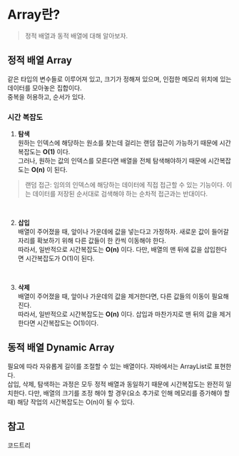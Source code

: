 # Array란?
> 정적 배열과 동적 배열에 대해 알아보자.

## 정적 배열 Array
같은 타입의 변수들로 이루어져 있고, 크기가 정해져 있으며, 인접한 메모리 위치에 있는 데이터를 모아놓은 집합이다.    
중복을 허용하고, 순서가 있다.

### 시간 복잡도
1. **탐색**    
원하는 인덱스에 해당하는 원소를 찾는데 걸리는 랜덤 접근이 가능하기 때문에 시간복잡도는 __O(1)__ 이다.    
그러나, 원하는 값의 인덱스를 모른다면 배열을 전체 탐색해야하기 때문에 시간복잡도는 __O(n)__ 이 된다.

> 랜덤 접근: 임의의 인덱스에 해당하는 데이터에 직접 접근할 수 있는 기능이다. 이는 데이터를 저장된 순서대로 검색해야 하는
> 순차적 접근과는 반대이다.

<br/>

2. **삽입**    
배열이 주어졌을 때, 앞이나 가운데에 값을 넣는다고 가정하자. 새로운 값이 들어갈 자리를 확보하기 위해 다른 값들이 한 칸씩 이동해야 한다.    
따라서, 일반적으로 시간복잡도는 **O(n)** 이다.
다만, 배열의 맨 뒤에 값을 삽입한다면 시간복잡도가 O(1)이 된다.

<br/>

3. **삭제**    
배열이 주어졌을 때, 앞이나 가운데의 값을 제거한다면, 다른 값들의 이동이 필요해진다.    
따라서, 일반적으로 시간복잡도는 **O(n)** 이다.
삽입과 마찬가지로 맨 뒤의 값을 제거한다면 시간복잡도는 O(1)이다.

## 동적 배열 Dynamic Array
필요에 따라 자유롭게 길이를 조절할 수 있는 배열이다. 자바에서는 ArrayList로 표현한다.    
삽입, 삭제, 탐색하는 과정은 모두 정적 배열과 동일하기 때문에 시간복잡도는 완전히 일치한다. 다만, 배열의 크기를 조정
해야 할 경우(요소 추가로 인해 메모리를 증가해야 할 때) 해당 작업의 시간복잡도는 O(n)이 될 수 있다.

## 참고
코드트리 